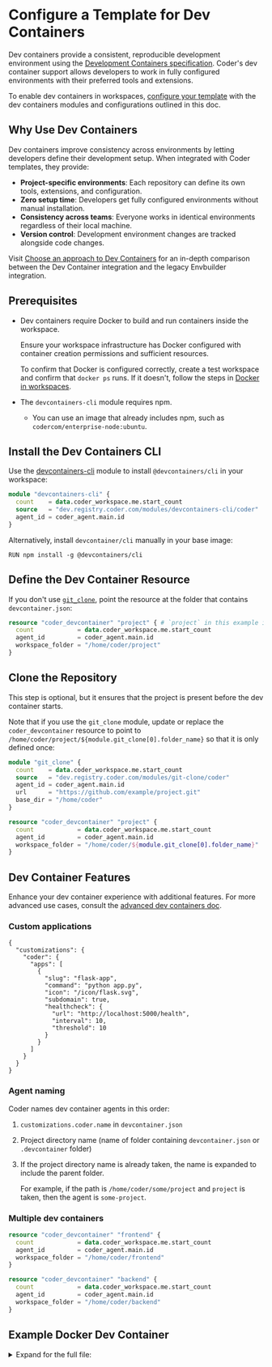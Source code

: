 # Configure a Template for Dev Containers

Dev containers provide a consistent, reproducible development environment using the
[Development Containers specification](https://containers.dev/).
Coder's dev container support allows developers to work in fully configured environments with their preferred tools and extensions.

To enable dev containers in workspaces, [configure your template](../creating-templates.md) with the dev containers
modules and configurations outlined in this doc.

## Why Use Dev Containers

Dev containers improve consistency across environments by letting developers define their development setup.
When integrated with Coder templates, they provide:

- **Project-specific environments**: Each repository can define its own tools, extensions, and configuration.
- **Zero setup time**: Developers get fully configured environments without manual installation.
- **Consistency across teams**: Everyone works in identical environments regardless of their local machine.
- **Version control**: Development environment changes are tracked alongside code changes.

Visit [Choose an approach to Dev Containers](./dev-containers-envbuilder.md) for an in-depth comparison between
the Dev Container integration and the legacy Envbuilder integration.

## Prerequisites

- Dev containers require Docker to build and run containers inside the workspace.

  Ensure your workspace infrastructure has Docker configured with container creation permissions and sufficient resources.

  To confirm that Docker is configured correctly, create a test workspace and confirm that `docker ps` runs.
  If it doesn't, follow the steps in [Docker in workspaces](./docker-in-workspaces.md).

- The `devcontainers-cli` module requires npm.

  - You can use an image that already includes npm, such as `codercom/enterprise-node:ubuntu`.

## Install the Dev Containers CLI

Use the
[devcontainers-cli](https://registry.coder.com/modules/devcontainers-cli) module
to install `@devcontainers/cli` in your workspace:

```terraform
module "devcontainers-cli" {
  count    = data.coder_workspace.me.start_count
  source   = "dev.registry.coder.com/modules/devcontainers-cli/coder"
  agent_id = coder_agent.main.id
}
```

Alternatively, install `devcontainer/cli` manually in your base image:

```shell
RUN npm install -g @devcontainers/cli
```

## Define the Dev Container Resource

If you don't use [`git_clone`](#clone-the-repository), point the resource at the folder that contains `devcontainer.json`:

```terraform
resource "coder_devcontainer" "project" { # `project` in this example is how users will connect to the dev container: `ssh://project.<workspace>.me.coder`
  count            = data.coder_workspace.me.start_count
  agent_id         = coder_agent.main.id
  workspace_folder = "/home/coder/project"
}
```

## Clone the Repository

This step is optional, but it ensures that the project is present before the dev container starts.

Note that if you use the `git_clone` module, update or replace the `coder_devcontainer` resource
to point to `/home/coder/project/${module.git_clone[0].folder_name}` so that it is only defined once:

```terraform
module "git_clone" {
  count    = data.coder_workspace.me.start_count
  source   = "dev.registry.coder.com/modules/git-clone/coder"
  agent_id = coder_agent.main.id
  url      = "https://github.com/example/project.git"
  base_dir = "/home/coder"
}

resource "coder_devcontainer" "project" {
  count            = data.coder_workspace.me.start_count
  agent_id         = coder_agent.main.id
  workspace_folder = "/home/coder/${module.git_clone[0].folder_name}"
}
```

## Dev Container Features

Enhance your dev container experience with additional features.
For more advanced use cases, consult the [advanced dev containers doc](./advanced-dev-containers.md).

### Custom applications

```jsonc
{
  "customizations": {
    "coder": {
      "apps": [
        {
          "slug": "flask-app",
          "command": "python app.py",
          "icon": "/icon/flask.svg",
          "subdomain": true,
          "healthcheck": {
            "url": "http://localhost:5000/health",
            "interval": 10,
            "threshold": 10
          }
        }
      ]
    }
  }
}
```

### Agent naming

Coder names dev container agents in this order:

1. `customizations.coder.name` in `devcontainer.json`
1. Project directory name (name of folder containing `devcontainer.json` or `.devcontainer` folder)
1. If the project directory name is already taken, the name is expanded to include the parent folder.

   For example, if the path is `/home/coder/some/project` and `project` is taken, then the agent is `some-project`.

### Multiple dev containers

```terraform
resource "coder_devcontainer" "frontend" {
  count            = data.coder_workspace.me.start_count
  agent_id         = coder_agent.main.id
  workspace_folder = "/home/coder/frontend"
}

resource "coder_devcontainer" "backend" {
  count            = data.coder_workspace.me.start_count
  agent_id         = coder_agent.main.id
  workspace_folder = "/home/coder/backend"
}
```

## Example Docker Dev Container

<details><summary>Expand for the full file:</summary>

```terraform
terraform {
  required_providers {
    coder  = { source = "coder/coder" }
    docker = { source = "kreuzwerker/docker" }
  }
}

data "coder_workspace" "me" {}
data "coder_workspace_owner" "me" {}

resource "coder_agent" "main" {
  os   = "linux"
  arch = "amd64"

  startup_script_behavior = "blocking"
  startup_script  = "sudo service docker start"
  shutdown_script = "sudo service docker stop"
}

module "devcontainers-cli" {
  count    = data.coder_workspace.me.start_count
  source   = "dev.registry.coder.com/modules/devcontainers-cli/coder"
  agent_id = coder_agent.main.id
}

module "git_clone" {
  count    = data.coder_workspace.me.start_count
  source   = "dev.registry.coder.com/modules/git-clone/coder"
  agent_id = coder_agent.main.id
  url      = "https://github.com/coder/coder.git"
  base_dir = "/home/coder"
}

resource "coder_devcontainer" "project" {
  count            = data.coder_workspace.me.start_count
  agent_id         = coder_agent.main.id
  workspace_folder = "/home/coder/${module.git_clone[0].folder_name}"
}

resource "docker_container" "workspace" {
  count = data.coder_workspace.me.start_count
  image = "codercom/enterprise-node:ubuntu"
  name  = "coder-${data.coder_workspace_owner.me.name}-${lower(data.coder_workspace.me.name)}"

  runtime = "sysbox-runc"

  entrypoint = ["sh", "-c", coder_agent.main.init_script]

  env = [
    "CODER_AGENT_TOKEN=${coder_agent.main.token}",
    "CODER_AGENT_URL=${data.coder_workspace.me.access_url}",
    "CODER_AGENT_DEVCONTAINERS_ENABLE=true"
  ]
}
```

## Troubleshoot Common Issues

### Disable dev containers integration

To disable the dev containers integration in your workspace, set the `CODER_AGENT_DEVCONTAINERS_ENABLE= "false"` environment variable.

### Dev container does not start

1. Docker daemon not running inside the workspace.
1. `devcontainer.json` missing or is in the wrong place.
1. Build errors: check agent logs.

### Permission errors

- Docker socket not mounted or user lacks access.
- Workspace not `privileged` and no rootless runtime.

### Slow builds

- Allocate more CPU/RAM.
- Use image caching or pre-build common images.

## Next Steps

- [Advanced dev containers](./advanced-dev-containers.md)
- [Dev Containers Integration](../../../user-guides/devcontainers/index.md)
- [Working with Dev Containers](../../../user-guides/devcontainers/working-with-dev-containers.md)
- [Troubleshooting Dev Containers](../../../user-guides/devcontainers/troubleshooting-dev-containers.md)
